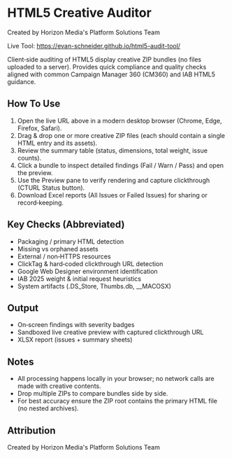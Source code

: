 # HTML5 Creative Auditor

Created by Horizon Media's Platform Solutions Team

Live Tool: https://evan-schneider.github.io/html5-audit-tool/

Client‑side auditing of HTML5 display creative ZIP bundles (no files uploaded to a server). Provides quick compliance and quality checks aligned with common Campaign Manager 360 (CM360) and IAB HTML5 guidance.

## How To Use
1. Open the live URL above in a modern desktop browser (Chrome, Edge, Firefox, Safari).
2. Drag & drop one or more creative ZIP files (each should contain a single HTML entry and its assets).
3. Review the summary table (status, dimensions, total weight, issue counts).
4. Click a bundle to inspect detailed findings (Fail / Warn / Pass) and open the preview.
5. Use the Preview pane to verify rendering and capture clickthrough (CTURL Status button).
6. Download Excel reports (All Issues or Failed Issues) for sharing or record‑keeping.

## Key Checks (Abbreviated)
* Packaging / primary HTML detection
* Missing vs orphaned assets
* External / non‑HTTPS resources
* ClickTag & hard‑coded clickthrough URL detection
* Google Web Designer environment identification
* IAB 2025 weight & initial request heuristics
* System artifacts (.DS_Store, Thumbs.db, __MACOSX)

## Output
* On‑screen findings with severity badges
* Sandboxed live creative preview with captured clickthrough URL
* XLSX report (issues + summary sheets)

## Notes
* All processing happens locally in your browser; no network calls are made with creative contents.
* Drop multiple ZIPs to compare bundles side by side.
* For best accuracy ensure the ZIP root contains the primary HTML file (no nested archives).

## Attribution
Created by Horizon Media's Platform Solutions Team
